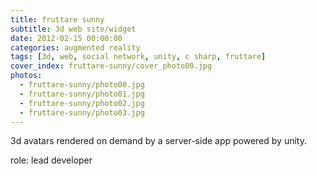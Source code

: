 ```yaml
---
title: fruttare sunny
subtitle: 3d web site/widget
date: 2012-02-15 00:00:00
categories: augmented reality
tags: [3d, web, social network, unity, c sharp, fruttare]
cover_index: fruttare-sunny/cover_photo00.jpg
photos:
  - fruttare-sunny/photo00.jpg
  - fruttare-sunny/photo01.jpg
  - fruttare-sunny/photo02.jpg
  - fruttare-sunny/photo03.jpg
---
```

3d avatars rendered on demand by a server-side app powered by unity.

role: lead developer
